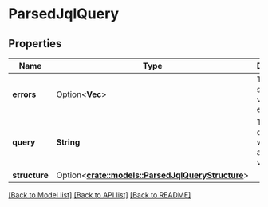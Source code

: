 # ParsedJqlQuery

## Properties

Name | Type | Description | Notes
------------ | ------------- | ------------- | -------------
**errors** | Option<**Vec<String>**> | The list of syntax or validation errors. | [optional]
**query** | **String** | The JQL query that was parsed and validated. | 
**structure** | Option<[**crate::models::ParsedJqlQueryStructure**](ParsedJqlQuery_structure.md)> |  | [optional]

[[Back to Model list]](../README.md#documentation-for-models) [[Back to API list]](../README.md#documentation-for-api-endpoints) [[Back to README]](../README.md)


